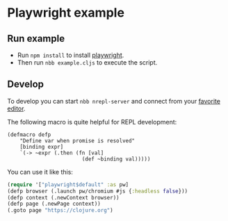 # Playwright example

## Run example

- Run `npm install` to install
[playwright](https://playwright.dev/).
- Then run `nbb example.cljs` to execute the script.

## Develop

To develop you can start `nbb nrepl-server` and connect from your [favorite
editor](https://github.com/borkdude/nbb#nrepl).

The following macro is quite helpful for REPL development:

``` clojures
(defmacro defp
    "Define var when promise is resolved"
    [binding expr]
    `(-> ~expr (.then (fn [val]
                        (def ~binding val)))))
```

You can use it like this:

``` clojure
(require '["playwright$default" :as pw]
(defp browser (.launch pw/chromium #js {:headless false}))
(defp context (.newContext browser))
(defp page (.newPage context))
(.goto page "https://clojure.org")
```
